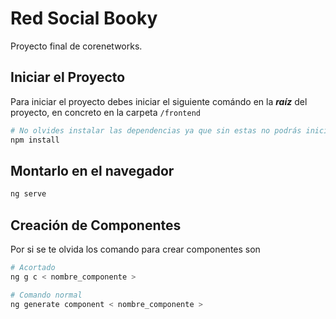 # Red Social Booky

Proyecto final de corenetworks.

## Iniciar el Proyecto

Para iniciar el proyecto debes iniciar el siguiente comándo en la ***raíz*** del proyecto, en concreto en la carpeta `/frontend`

```bash
# No olvides instalar las dependencias ya que sin estas no podrás iniciar el proyecto
npm install
```

## Montarlo en el navegador

```bash
ng serve
```

## Creación de Componentes

Por si se te olvida los comando para crear componentes son

```bash
# Acortado
ng g c < nombre_componente >

# Comando normal
ng generate component < nombre_componente >
```